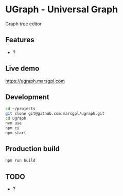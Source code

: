 # UGraph - Universal Graph

Graph tree editor

## Features

- ?

## Live demo

<https://ugraph.marsgpl.com>

## Development

```bash
cd ~/projects
git clone git@github.com:marsgpl/ugraph.git
cd ugraph
nvm use
npm ci
npm start
```

## Production build

```bash
npm run build
```

## TODO

- ?
